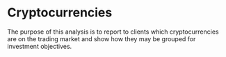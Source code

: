 # Cryptocurrencies
The purpose of this analysis is to report to clients which cryptocurrencies are on the trading market and show how they may be grouped for investment objectives.
